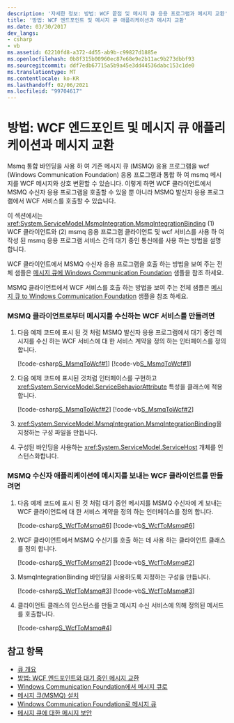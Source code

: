 ```yaml
---
description: '자세한 정보: 방법: WCF 끝점 및 메시지 큐 응용 프로그램과 메시지 교환'
title: '방법: WCF 엔드포인트 및 메시지 큐 애플리케이션과 메시지 교환'
ms.date: 03/30/2017
dev_langs:
- csharp
- vb
ms.assetid: 62210fd8-a372-4d55-ab9b-c99827d1885e
ms.openlocfilehash: 0b8f315b00960ec87e68e9e2b11ac9b273dbbf93
ms.sourcegitcommit: ddf7edb67715a5b9a45e3dd44536dabc153c1de0
ms.translationtype: MT
ms.contentlocale: ko-KR
ms.lasthandoff: 02/06/2021
ms.locfileid: "99704617"
---
```

# <a name="how-to-exchange-messages-with-wcf-endpoints-and-message-queuing-applications"></a>방법: WCF 엔드포인트 및 메시지 큐 애플리케이션과 메시지 교환

Msmq 통합 바인딩을 사용 하 여 기존 메시지 큐 (MSMQ) 응용 프로그램을 wcf (Windows Communication Foundation) 응용 프로그램과 통합 하 여 msmq 메시지를 WCF 메시지와 상호 변환할 수 있습니다. 이렇게 하면 WCF 클라이언트에서 MSMQ 수신자 응용 프로그램을 호출할 수 있을 뿐 아니라 MSMQ 발신자 응용 프로그램에서 WCF 서비스를 호출할 수 있습니다.  
  
 이 섹션에서는 <xref:System.ServiceModel.MsmqIntegration.MsmqIntegrationBinding> (1) WCF 클라이언트와 (2) msmq 응용 프로그램 클라이언트 및 wcf 서비스를 사용 하 여 작성 된 msmq 응용 프로그램 서비스 간의 대기 중인 통신에를 사용 하는 방법을 설명 합니다.  
  
 WCF 클라이언트에서 MSMQ 수신자 응용 프로그램을 호출 하는 방법을 보여 주는 전체 샘플은 [메시지 큐에 Windows Communication Foundation](../samples/wcf-to-message-queuing.md) 샘플을 참조 하세요.  
  
 MSMQ 클라이언트에서 WCF 서비스를 호출 하는 방법을 보여 주는 전체 샘플은 [메시지 큐 to Windows Communication Foundation](../samples/message-queuing-to-wcf.md) 샘플을 참조 하세요.  
  
### <a name="to-create-a-wcf-service-that-receives-messages-from-a-msmq-client"></a>MSMQ 클라이언트로부터 메시지를 수신하는 WCF 서비스를 만들려면  
  
1. 다음 예제 코드에 표시 된 것 처럼 MSMQ 발신자 응용 프로그램에서 대기 중인 메시지를 수신 하는 WCF 서비스에 대 한 서비스 계약을 정의 하는 인터페이스를 정의 합니다.  
  
     [!code-csharp[S_MsmqToWcf#1](../../../../samples/snippets/csharp/VS_Snippets_CFX/s_msmqtowcf/cs/service.cs#1)]
     [!code-vb[S_MsmqToWcf#1](../../../../samples/snippets/visualbasic/VS_Snippets_CFX/s_msmqtowcf/vb/service.vb#1)]  
  
2. 다음 예제 코드에 표시된 것처럼 인터페이스를 구현하고 <xref:System.ServiceModel.ServiceBehaviorAttribute> 특성을 클래스에 적용합니다.  
  
     [!code-csharp[S_MsmqToWcf#2](../../../../samples/snippets/csharp/VS_Snippets_CFX/s_msmqtowcf/cs/service.cs#2)]
     [!code-vb[S_MsmqToWcf#2](../../../../samples/snippets/visualbasic/VS_Snippets_CFX/s_msmqtowcf/vb/service.vb#2)]  
  
3. <xref:System.ServiceModel.MsmqIntegration.MsmqIntegrationBinding>을 지정하는 구성 파일을 만듭니다.  

4. 구성된 바인딩을 사용하는 <xref:System.ServiceModel.ServiceHost> 개체를 인스턴스화합니다.  

### <a name="to-create-a-wcf-client-that-sends-messages-to-a-msmq-receiver-application"></a>MSMQ 수신자 애플리케이션에 메시지를 보내는 WCF 클라이언트를 만들려면  
  
1. 다음 예제 코드에 표시 된 것 처럼 대기 중인 메시지를 MSMQ 수신자에 게 보내는 WCF 클라이언트에 대 한 서비스 계약을 정의 하는 인터페이스를 정의 합니다.  
  
     [!code-csharp[S_WcfToMsmq#6](../../../../samples/snippets/csharp/VS_Snippets_CFX/s_wcftomsmq/cs/proxy.cs#6)]
     [!code-vb[S_WcfToMsmq#6](../../../../samples/snippets/visualbasic/VS_Snippets_CFX/s_wcftomsmq/vb/proxy.vb#6)]  
  
2. WCF 클라이언트에서 MSMQ 수신기를 호출 하는 데 사용 하는 클라이언트 클래스를 정의 합니다.  
  
     [!code-csharp[S_WcfToMsmq#2](../../../../samples/snippets/csharp/VS_Snippets_CFX/s_wcftomsmq/cs/snippets.cs#2)]
     [!code-vb[S_WcfToMsmq#2](../../../../samples/snippets/visualbasic/VS_Snippets_CFX/s_wcftomsmq/vb/snippets.vb#2)]  
  
3. MsmqIntegrationBinding 바인딩을 사용하도록 지정하는 구성을 만듭니다.  
  
     [!code-csharp[S_WcfToMsmq#3](../../../../samples/snippets/csharp/VS_Snippets_CFX/s_wcftomsmq/cs/snippets.cs#3)]
     [!code-vb[S_WcfToMsmq#3](../../../../samples/snippets/visualbasic/VS_Snippets_CFX/s_wcftomsmq/vb/snippets.vb#3)]  
  
4. 클라이언트 클래스의 인스턴스를 만들고 메시지 수신 서비스에 의해 정의된 메서드를 호출합니다.  
  
     [!code-csharp[S_WcfToMsmq#4](../../../../samples/snippets/csharp/VS_Snippets_CFX/s_wcftomsmq/cs/client.cs#4)]  
  
## <a name="see-also"></a>참고 항목

- [큐 개요](queues-overview.md)
- [방법: WCF 엔드포인트와 대기 중인 메시지 교환](how-to-exchange-queued-messages-with-wcf-endpoints.md)
- [Windows Communication Foundation에서 메시지 큐로](../samples/wcf-to-message-queuing.md)
- [메시지 큐(MSMQ) 설치](../samples/installing-message-queuing-msmq.md)
- [Windows Communication Foundation로 메시지 큐](../samples/message-queuing-to-wcf.md)
- [메시지 큐에 대한 메시지 보안](../samples/message-security-over-message-queuing.md)

